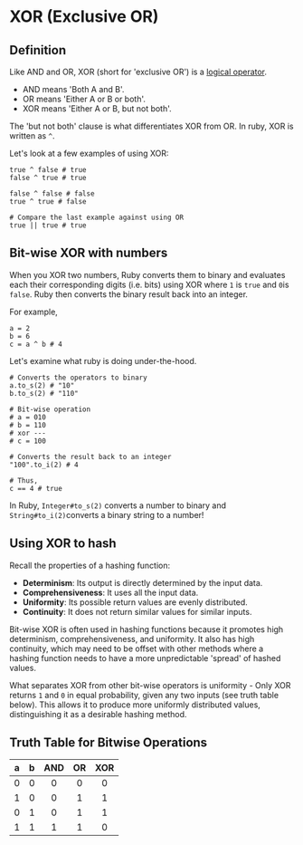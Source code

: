 # XOR (Exclusive OR)

## Definition

Like AND and OR, XOR (short for 'exclusive OR') is a [logical operator](https://en.wikipedia.org/wiki/Logical_connective).

- AND means 'Both A and B'.
- OR means 'Either A or B or both'.
- XOR means 'Either A or B, but not both'.

The 'but not both' clause is what differentiates XOR from OR. In ruby, XOR is written as `^`.

Let's look at a few examples of using XOR:

```
true ^ false # true
false ^ true # true

false ^ false # false
true ^ true # false

# Compare the last example against using OR
true || true # true
```

## Bit-wise XOR with numbers

When you XOR two numbers, Ruby converts them to binary and evaluates each their corresponding digits (i.e. bits) using XOR where `1` is `true` and `0`is `false`. Ruby then converts the binary result back into an integer.

For example,

```
a = 2
b = 6
c = a ^ b # 4
```

Let's examine what ruby is doing under-the-hood.

```
# Converts the operators to binary
a.to_s(2) # "10"
b.to_s(2) # "110"

# Bit-wise operation
# a = 010
# b = 110
# xor ---
# c = 100

# Converts the result back to an integer
"100".to_i(2) # 4

# Thus,
c == 4 # true
```

In Ruby, `Integer#to_s(2)` converts a number to binary and `String#to_i(2)`converts a binary string to a number!

## Using XOR to hash

Recall the properties of a hashing function:

- **Determinism**: Its output is directly determined by the input data.
- **Comprehensiveness**: It uses all the input data.
- **Uniformity**: Its possible return values are evenly distributed.
- **Continuity**: It does not return similar values for similar inputs.

Bit-wise XOR is often used in hashing functions because it promotes high determinism, comprehensiveness, and uniformity. It also has high continuity, which may need to be offset with other methods where a hashing function needs to have a more unpredictable 'spread' of hashed values.

What separates XOR from other bit-wise operators is uniformity - Only XOR returns `1` and `0` in equal probability, given any two inputs (see truth table below). This allows it to produce more uniformly distributed values, distinguishing it as a desirable hashing method.

## Truth Table for Bitwise Operations

|  a   |  b   | AND  |  OR  | XOR  |
| :--: | :--: | :--: | :--: | :--: |
|  0   |  0   |  0   |  0   |  0   |
|  1   |  0   |  0   |  1   |  1   |
|  0   |  1   |  0   |  1   |  1   |
|  1   |  1   |  1   |  1   |  0   |